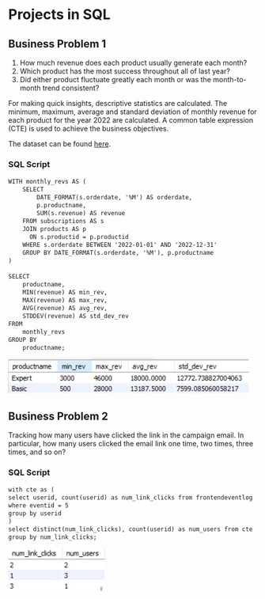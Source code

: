# Projects in SQL
## Business Problem 1
1)	How much revenue does each product usually generate each month?  
2)	Which product has the most success throughout all of last year?  
3)	Did either product fluctuate greatly each month or was the month-to-month trend consistent?  

For making quick insights, descriptive statistics are calculated. The minimum, maximum, average and standard deviation of monthly revenue for each product for the year 2022 are calculated. 
A common table expression (CTE) is used to achieve the business objectives.

The dataset can be found [here](assets/BP1/tc.zip).

### SQL Script
    WITH monthly_revs AS (  
        SELECT   
            DATE_FORMAT(s.orderdate, '%M') AS orderdate,  
            p.productname,   
            SUM(s.revenue) AS revenue   
        FROM subscriptions AS s   
        JOIN products AS p   
          ON s.productid = p.productid  
        WHERE s.orderdate BETWEEN '2022-01-01' AND '2022-12-31'  
        GROUP BY DATE_FORMAT(s.orderdate, '%M'), p.productname  
    )  
  
    SELECT  
        productname,  
        MIN(revenue) AS min_rev,  
        MAX(revenue) AS max_rev,  
        AVG(revenue) AS avg_rev,  
        STDDEV(revenue) AS std_dev_rev  
    FROM   
        monthly_revs  
    GROUP BY   
        productname;

![Descriptive Statistics](assets/BP1/BP1.png)

## Business Problem 2
Tracking how many users have clicked the link in the campaign email. In particular, how many users clicked the email link one time, two times, three times, and so on?

### SQL Script
    with cte as (
    select userid, count(userid) as num_link_clicks from frontendeventlog
    where eventid = 5
    group by userid
    )
    select distinct(num_link_clicks), count(userid) as num_users from cte
    group by num_link_clicks;

![Output](assets/BP2/BP2.png)


